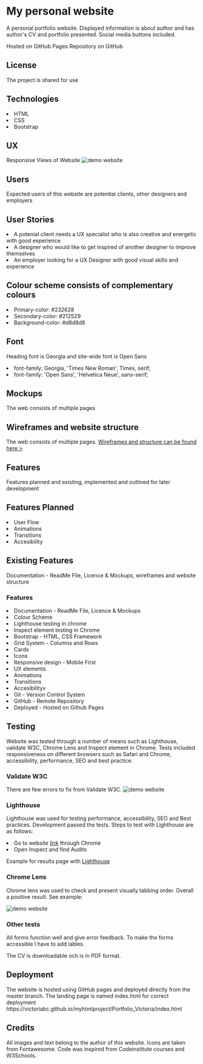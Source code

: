 <h1>My personal website</h1>
A personal portfolio website. Displayed information is about author and has author's CV and portfolio presented. Social media buttons included.

Hosted on GitHub Pages Repository on GitHub

<h2>License</h2>
The project is shared for use

<h2>Technologies</h2>
<li>HTML</li>
<li>CSS</li>
<li>Bootstrap</li>

<h2>UX</h2>
Responsive Views of Website
<img src="https://victoriabc.github.io/myhtmlproject/Portfolio_Victoria/assets/images/Demo_website.png" alt="demo website" title="Desktop Demo" style="max-width:100%;">

<h2>Users</h2>
Expected users of this website are potential clients, other designers and employers

<h2>User Stories</h2>
<li>A potenial client needs a UX specialist who is also creative and energetic with good experience</li>
<li>A designer who would like to get inspired of another designer to improve themselves</li>
<li>An employer looking for a UX Designer with good visual skills and experience</li>

<h2>Colour scheme consists of complementary colours</h2>
<li>Primary-color: #232628</li>
<li>Secondary-color: #212529</li>
<li>Background-color: #d8d8d8</li>

<h2>Font</h2>
<p>Heading font is Georgia and site-wide font is Open Sans</p>
<li>font-family: Georgia, 'Times New Roman', Times, serif;</li>
<li>font-family: 'Open Sans', 'Helvetica Neue', sans-serif;</li>

<h2>Mockups</h2>
The web consists of multiple pages

<h2>Wireframes and website structure</h2>
The web consists of multiple pages. 
<a href="https://github.com/VictoriaBC/myhtmlproject/blob/master/Wireframes_Website_structure.pdf">Wireframes and structure can be found here > <a>

<h2>Features</h2>
Features planned and existing, implemented and outlined for later development

<h2>Features Planned</h2>
<li>User Flow</li>
<li>Animations</li>
<li>Transitions</li>
<li>Accesibility</li>

<h2>Existing Features</h2>
Documentation - ReadMe File, Licence & Mockups, wireframes and website structure
<h3>Features</h3>
<li>Documentation - ReadMe File, Licence & Mockups</li>
<li>Colour Scheme</li>
<li>Lighthouse testing in chrome</li>
<li>Inspect element testing in Chrome</li>
<li>Bootstrap - HTML, CSS Framework</li>
<li>Grid System - Columns and Rows</li>
<li>Cards</li>
<li>Icons</li>
<li>Responsive design - Mobile First</li>
<li>UX elements</li>
<li>Animations</li>
<li>Transitions</li>
<li>Accesibilityv
<li>Git - Version Control System</li>
<li>GitHub - Remote Repository</li>
<li>Deployed - Hosted on Github Pages</li>

<h2>Testing</h2>
Website was tested through a number of means such as Lighthouse, validate W3C, Chrome Lens and Inspect element in Chrome. Tests included responsiveness on different browsers such as Safari and Chrome, accessibility, performance, SEO and best practice.

<h3>Validate W3C</h3>
There are few errors to fix from Validate W3C.
<img src="https://victoriabc.github.io/myhtmlproject/Screen Shot 2019-12-10 at 19.56.01.png" alt="demo website" title="Desktop Demo" style="max-width:100%;">

<h3>Lighthouse</h3>
<p>Lighthouse was used for testing performance, accessibility, SEO and Best practices. Development passed the tests. Steps to test with Lighthouse are as follows:</p>
<li>Go to website <a href="https://victoriabc.github.io/myhtmlproject/Portfolio_Victoria/index.html">link</a> through Chrome</li>
<li>Open Inspect and find Audits</li>
<p>Example for results page with <a href="https://github.com/VictoriaBC/myhtmlproject/blob/master/victoriabc.github.io-20191210T173217.html">Lighthouse</a></p> 
<h3>Chrome Lens</h3>
<p>Chrome lens was used to check and present visually tabbing order. Overall a positive result. See example:</p>
<img src="https://victoriabc.github.io/myhtmlproject/Screen Shot 2019-12-10 at 17.47.55.png" alt="demo website" title="Desktop Demo" style="max-width:100%;">

<h3>Other tests</h3>
<p>All forms function well and give error feedback. To make the forms accessible I have to add lables.</p>
<p>The CV is downloadable och is in PDF format.</p>

<h2>Deployment</h2>
The website is hosted using GitHub pages and deployed directly from the master branch. The landing page is named index.html for correct deployment https://victoriabc.github.io/myhtmlproject/Portfolio_Victoria/index.html

<h2>Credits</h2>
All images and text belong to the author of this website. Icons are taken from Fontawesome. Code was inspired from Codeinstitute courses and W3Schools.
